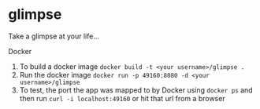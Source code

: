 # glimpse
Take a glimpse at your life...



Docker
1) To build a docker image
```docker build -t <your username>/glimpse .```
2) Run the docker image
```docker run -p 49160:8080 -d <your username>/glimpse```
3) To test, the port the app was mapped to by Docker using ```docker ps``` and then run ```curl -i localhost:49160``` or hit that url from a browser
